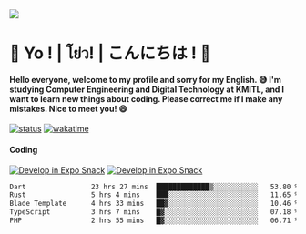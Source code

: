 <a href="#">
  <img src="https://user-images.githubusercontent.com/53619535/207896410-fee92aa4-65f2-4b27-91d3-86f8424178d3.gif" />
</a>

# 👋 Yo ! | โย่ว! | こんにちは ! 👋

<h4>Hello everyone, welcome to my profile and sorry for my English. 😅
I'm studying Computer Engineering and Digital Technology at KMITL, and I want to learn new things about coding. Please correct me if I make any mistakes. Nice to meet you! 😄</h4>

[![status](https://img.shields.io/badge/Freelance_status-Not_Avaliable-red)](https://whyzotee.vercel.app)
[![wakatime](https://wakatime.com/badge/user/3ff4daa0-dc37-4cca-9446-11cce239b396.svg)](https://wakatime.com/@3ff4daa0-dc37-4cca-9446-11cce239b396)

#### Coding
[![Develop in Expo Snack](https://img.shields.io/badge/Flutter-119EFF.svg?style=for-the-badge&logo=flutter&labelColor=FFF&logoColor=119EFF)](https://flutter.dev/)
[![Develop in Expo Snack](https://img.shields.io/badge/Expo-000.svg?style=for-the-badge&logo=EXPO&labelColor=FFF&logoColor=000)](https://expo.dev/)

<!--START_SECTION:waka-->

```txt
Dart                23 hrs 27 mins  █████████████▒░░░░░░░░░░░   53.80 %
Rust                5 hrs 4 mins    ███░░░░░░░░░░░░░░░░░░░░░░   11.65 %
Blade Template      4 hrs 33 mins   ██▓░░░░░░░░░░░░░░░░░░░░░░   10.46 %
TypeScript          3 hrs 7 mins    █▓░░░░░░░░░░░░░░░░░░░░░░░   07.18 %
PHP                 2 hrs 55 mins   █▓░░░░░░░░░░░░░░░░░░░░░░░   06.71 %
```

<!--END_SECTION:waka-->
